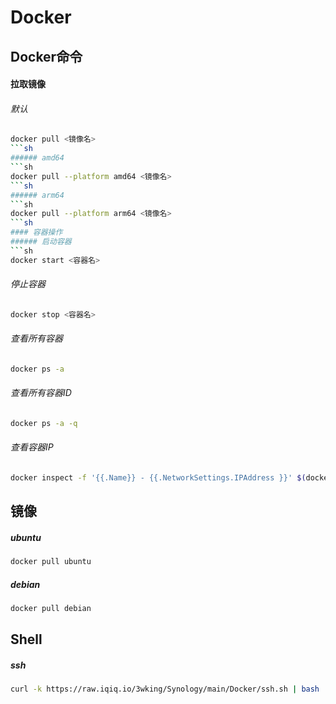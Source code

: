 # Docker
## Docker命令
#### 拉取镜像
###### 默认
```sh
docker pull <镜像名>
```sh
###### amd64
```sh
docker pull --platform amd64 <镜像名>
```sh
###### arm64
```sh
docker pull --platform arm64 <镜像名>
```sh
#### 容器操作
###### 启动容器
```sh
docker start <容器名>
```
###### 停止容器
```sh
docker stop <容器名>
```
###### 查看所有容器
```sh
docker ps -a
```
###### 查看所有容器ID
```sh
docker ps -a -q
```
###### 查看容器IP
```sh
docker inspect -f '{{.Name}} - {{.NetworkSettings.IPAddress }}' $(docker ps -aq)
```
## 镜像
##### ubuntu
```sh
docker pull ubuntu
```
##### debian
```sh
docker pull debian
```
## Shell
##### ssh
```sh
curl -k https://raw.iqiq.io/3wking/Synology/main/Docker/ssh.sh | bash
```
